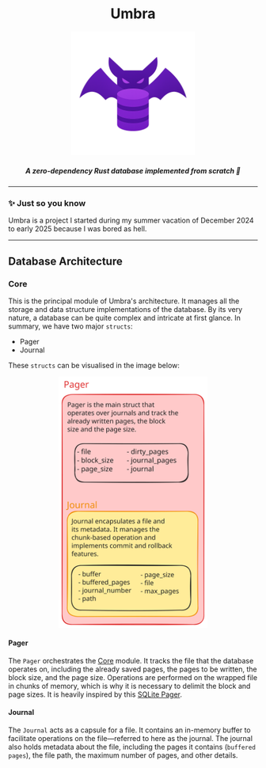 <div align="center">
    <h1>Umbra</h1>
    <img alt="Logo" src=".github/umbra-icon.png" width="250" height="250" />
    <h5>A zero-dependency Rust database implemented from scratch 🦇</h5>
</div>

---

### ✨ Just so you know

Umbra is a project I started during my summer vacation of December 2024 to early 2025 because I was bored as hell.

---

## Database Architecture

### Core

This is the principal module of Umbra's architecture. It manages all the storage and data structure implementations of
the database. By its very nature, a database can be quite complex and intricate at first glance.
In summary, we have two major `structs`:

- Pager
- Journal

These `structs` can be visualised in the image below:

<div align="center">
    <img src="./.github/main_structure.svg" alt="Main structure diagram" title="Architecture Diagram" width="300">
</div> 

#### Pager

The `Pager` orchestrates the [Core](#core) module. It tracks the file that the database operates on,
including the already saved pages, the pages to be written, the block size, and the page size. Operations are performed
on the wrapped file in chunks of memory, which is why it is necessary to delimit the block and page sizes. It is heavily
inspired by this [SQLite Pager](https://www.sqlite.org/src/file?name=src/pager.c&ci=590f963b6599e4e2).

#### Journal

The `Journal` acts as a capsule for a file. It contains an in-memory buffer to facilitate operations on the
file—referred
to here as the journal. The journal also holds metadata about the file, including the pages it contains (`buffered
pages`), the file path, the maximum number of pages, and other details. 